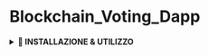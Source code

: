 # Blockchain_Voting_Dapp

<details>
  <summary><strong>🚀 INSTALLAZIONE & UTILIZZO</strong></summary>

#### 0. Prerequisiti:
   - **0.1**: Installa Hardhat:
     ```bash
     npm install --save-dev hardhat
     ```
   - **0.2**: Installa Node.js:
     ```bash
     nvm install node
     ```
   - **0.3**: Installa il pacchetto `http-server` globalmente:
     ```bash
     npm install -g http-server
     ```
   - **0.4**: Aggiungi e configura l'estensione **MetaMask** al tuo browser con la seguente rete:
     - **RPC URL**: `127.0.0.1:8545`
     - **Chain ID**: `31337`
     - **Simbolo Moneta**: `GO`

#### 1. Clona la repository:
   ```bash
   git clone https://github.com/MatteoAv/Blockchain_Voting_Dapp
   ``` 
#### 2. Spostati nella cartella del progetto ed apri il terminale
#### 3. Avvia una blockchain locale:
 ```bash
     npm hardhat node
 ```
#### 4. Apri una nuova finestra del terminale sempre nella cartella del progetto
#### 5. Esegui il deploy del contratto: 
 ```bash
     npx hardhat run scripts/deploy.js --network localhost
 ```
#### 6. Spostati nella cartella frontend ed esegui il comando: 
 ```bash
     http-server
 ```
#### 7. Clicca su uno dei server che vengono restituiti per aprire la pagina web
#### 8. Importa in MetaMask uno degli account creati nella blockchain locale
#### 9. Clicca sul pulsante "Connettiti a Metamask" per votare

   
